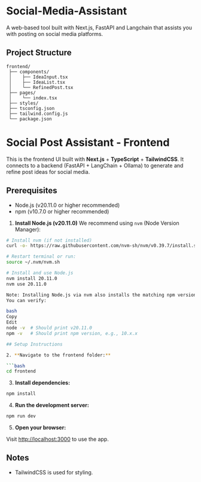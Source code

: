 # Social-Media-Assistant
A web-based tool built with Next.js, FastAPI and Langchain that assists you with posting on social media platforms.

## Project Structure

```plaintext
frontend/
 ├── components/
 │    ├── IdeaInput.tsx
 │    ├── IdeaList.tsx
 │    └── RefinedPost.tsx
 ├── pages/
 │    └── index.tsx
 ├── styles/
 ├── tsconfig.json
 ├── tailwind.config.js
 └── package.json
```

# Social Post Assistant - Frontend

This is the frontend UI built with **Next.js** + **TypeScript** + **TailwindCSS**.
It connects to a backend (FastAPI + LangChain + Ollama) to generate and refine post ideas for social media.

## Prerequisites

- Node.js (v20.11.0 or higher recommended)
- npm (v10.7.0 or higher recommended)

1. **Install Node.js (v20.11.0)**
We recommend using `nvm` (Node Version Manager):

```bash
# Install nvm (if not installed)
curl -o- https://raw.githubusercontent.com/nvm-sh/nvm/v0.39.7/install.sh | bash

# Restart terminal or run:
source ~/.nvm/nvm.sh

# Install and use Node.js
nvm install 20.11.0
nvm use 20.11.0

Note: Installing Node.js via nvm also installs the matching npm version automatically.
You can verify:

bash
Copy
Edit
node -v  # Should print v20.11.0
npm -v   # Should print npm version, e.g., 10.x.x

## Setup Instructions

2. **Navigate to the frontend folder:**

```bash
cd frontend
```

3. **Install dependencies:**

```bash
npm install
```

4. **Run the development server:**

```bash
npm run dev
```

5. **Open your browser:**

Visit [http://localhost:3000](http://localhost:3000) to use the app.


## Notes
- TailwindCSS is used for styling.
